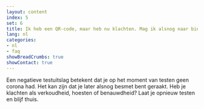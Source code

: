 ```yaml
---
layout: content
index: 5
set: 6
title: Ik heb een QR-code, maar heb nu klachten. Mag ik alsnog naar binnen?
lang: nl
categories:
- nl
- faq
showBreadCrumbs: true
showContact: true
---
```

Een negatieve testuitslag betekent dat je op het moment van testen geen corona had. Het kan zijn dat je later alsnog besmet bent geraakt. Heb je klachten als verkoudheid, hoesten of benauwdheid? Laat je opnieuw testen en blijf thuis.
